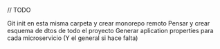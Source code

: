 // TODO

Git init en esta misma carpeta y crear monorepo remoto
Pensar y crear esquema de dtos de todo el proyecto
Generar aplication properties para cada microservicio (Y el general si hace falta)